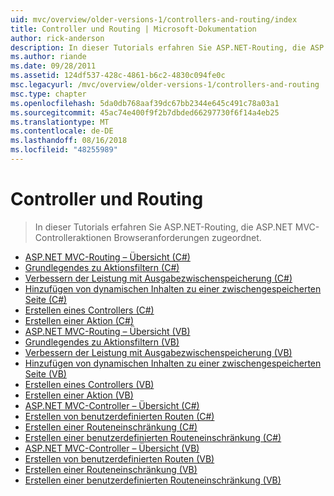 ```yaml
---
uid: mvc/overview/older-versions-1/controllers-and-routing/index
title: Controller und Routing | Microsoft-Dokumentation
author: rick-anderson
description: In dieser Tutorials erfahren Sie ASP.NET-Routing, die ASP.NET MVC-Controlleraktionen Browseranforderungen zugeordnet.
ms.author: riande
ms.date: 09/28/2011
ms.assetid: 124df537-428c-4861-b6c2-4830c094fe0c
msc.legacyurl: /mvc/overview/older-versions-1/controllers-and-routing
msc.type: chapter
ms.openlocfilehash: 5da0db768aaf39dc67bb2344e645c491c78a03a1
ms.sourcegitcommit: 45ac74e400f9f2b7dbded66297730f6f14a4eb25
ms.translationtype: MT
ms.contentlocale: de-DE
ms.lasthandoff: 08/16/2018
ms.locfileid: "48255989"
---
```

<a name="controllers-and-routing"></a>Controller und Routing
====================
> In dieser Tutorials erfahren Sie ASP.NET-Routing, die ASP.NET MVC-Controlleraktionen Browseranforderungen zugeordnet.


- [ASP.NET MVC-Routing – Übersicht (C#)](asp-net-mvc-routing-overview-cs.md)
- [Grundlegendes zu Aktionsfiltern (C#)](understanding-action-filters-cs.md)
- [Verbessern der Leistung mit Ausgabezwischenspeicherung (C#)](improving-performance-with-output-caching-cs.md)
- [Hinzufügen von dynamischen Inhalten zu einer zwischengespeicherten Seite (C#)](adding-dynamic-content-to-a-cached-page-cs.md)
- [Erstellen eines Controllers (C#)](creating-a-controller-cs.md)
- [Erstellen einer Aktion (C#)](creating-an-action-cs.md)
- [ASP.NET MVC-Routing – Übersicht (VB)](asp-net-mvc-routing-overview-vb.md)
- [Grundlegendes zu Aktionsfiltern (VB)](understanding-action-filters-vb.md)
- [Verbessern der Leistung mit Ausgabezwischenspeicherung (VB)](improving-performance-with-output-caching-vb.md)
- [Hinzufügen von dynamischen Inhalten zu einer zwischengespeicherten Seite (VB)](adding-dynamic-content-to-a-cached-page-vb.md)
- [Erstellen eines Controllers (VB)](creating-a-controller-vb.md)
- [Erstellen einer Aktion (VB)](creating-an-action-vb.md)
- [ASP.NET MVC-Controller – Übersicht (C#)](aspnet-mvc-controllers-overview-cs.md)
- [Erstellen von benutzerdefinierten Routen (C#)](creating-custom-routes-cs.md)
- [Erstellen einer Routeneinschränkung (C#)](creating-a-route-constraint-cs.md)
- [Erstellen einer benutzerdefinierten Routeneinschränkung (C#)](creating-a-custom-route-constraint-cs.md)
- [ASP.NET MVC-Controller – Übersicht (VB)](asp-net-mvc-controller-overview-vb.md)
- [Erstellen von benutzerdefinierten Routen (VB)](creating-custom-routes-vb.md)
- [Erstellen einer Routeneinschränkung (VB)](creating-a-route-constraint-vb.md)
- [Erstellen einer benutzerdefinierten Routeneinschränkung (VB)](creating-a-custom-route-constraint-vb.md)

